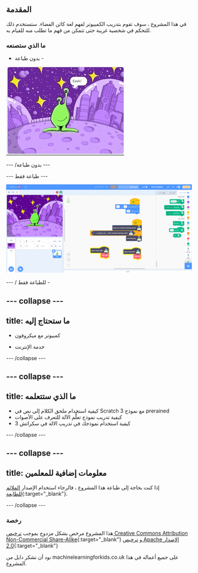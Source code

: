 ## المقدمة

في هذا المشروع ، سوف تقوم بتدريب الكمبيوتر لفهم لغة كائن الفضاء. ستستخدم ذلك للتحكم في شخصية غريبة حتى تتمكن من فهم ما تطلب منه للقيام به.

### ما الذي ستصنعه

- بدون طباعة -

![كائن الفضاء يتحرك يسار ويمين إلى كلمات جديدة ، Eeek و Bop](images/journey.gif)

--- /بدون طباعة ---

--- طباعة فقط ---

![نظرة عامة على مشروع سكراتش بأكمله](images/test-new-blocks.png)

--- / للطباعة فقط -

--- collapse ---
---
title: ما ستحتاج إليه
---

+ كمبيوتر مع ميكروفون

+ خدمة الإنترنت

--- /collapse ---

--- collapse ---
---
title: ما الذي ستتعلمه
---
+ كيفية استخدام ملحق الكلام إلى نص في Scratch 3 مع نموذج prerained
+ كيفية تدريب نموذج تعلُّم الآلة للتعرف على الأصوات
+ كيفية استخدام نموذجك في تدريب الالة في سكراتش 3

--- /collapse ---

--- collapse ---
---
title: معلومات إضافية للمعلمين
---

إذا كنت بحاجة إلى طباعة هذا المشروع ، فالرجاء استخدام الإصدار [الملائم للطابعة](https://projects.raspberrypi.org/ar-SA/projects/alien-language/print){:target="_blank"}.

--- /collapse ---

### رخصة

هذا المشروع مرخص بشكل مزدوج بموجب [ ترخيص Creative Commons Attribution Non-Commercial Share-Alike](http://creativecommons.org/licenses/by-nc-sa/4.0/){:target="_blank"} و [ترخيص Apache الإصدار 2.0](http://www.apache.org/licenses/LICENSE-2.0){:target="_blank"}

نود أن نشكر دايل من machinelearningforkids.co.uk على جميع أعماله في هذا المشروع.
